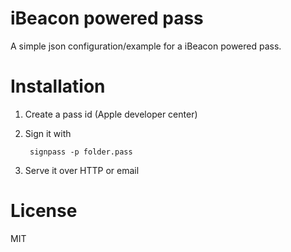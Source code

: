 # iBeacon powered pass

A simple json configuration/example for a iBeacon powered pass.

# Installation

1. Create a pass id (Apple developer center)

2. Sign it with

		signpass -p folder.pass

3. Serve it over HTTP or email

# License
MIT
